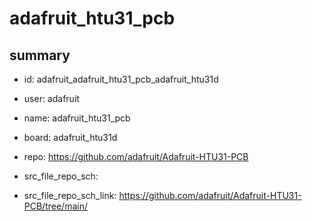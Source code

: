 # adafruit_htu31_pcb
 
## summary 
* id: adafruit_adafruit_htu31_pcb_adafruit_htu31d
* user: adafruit
* name: adafruit_htu31_pcb
* board: adafruit_htu31d
* repo: https://github.com/adafruit/Adafruit-HTU31-PCB



* src_file_repo_sch: 
* src_file_repo_sch_link: https://github.com/adafruit/Adafruit-HTU31-PCB/tree/main/




